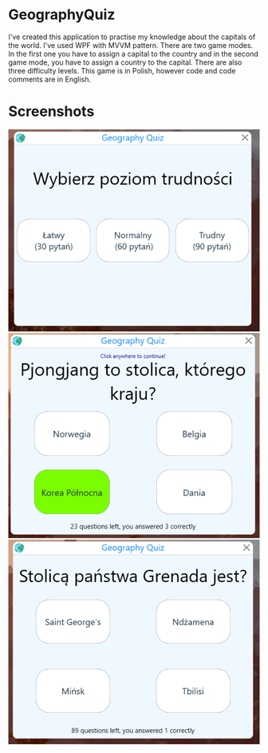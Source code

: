 # GeographyQuiz
I've created this application to practise my knowledge about the capitals of the world. I've used WPF with MVVM pattern.
There are two game modes. In the first one you have to assign a capital to the country and in the second game mode, you have to assign a country to the capital.
There are also three difficulty levels. 
This game is in Polish, however code and code comments are in English.
# Screenshots 
<img src="screenshots/github-geographyquiz-1.PNG">
<img src="screenshots/github-geographyquiz-2.PNG">
<img src="screenshots/github-geographyquiz-3.PNG">
